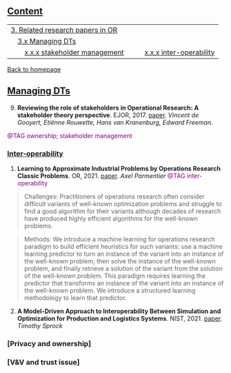 ## [Content](#content)
<table>
<tr><td colspan="2"><a href="#related-research-papers-in-or">3. Related research papers in OR</a></td></tr>
<tr><td colspan="2">&emsp;<a href="#managing-dts">3.x Managing DTs</a></td></tr>
<tr>
	<td>&emsp;&emsp;<a href=#stakeholder-management>x.x.x stakeholder management</a></td>
	<td>&emsp;&emsp;<a href=#inter-operability>x.x.x inter-operability</a></td>
</tr>
</table>

[Back to homepage](../papers4dtor.md)

## [Managing DTs](#content)

9. **Reviewing the role of stakeholders in Operational Research: A stakeholder theory perspective**. EJOR, 2017. [paper](http://dx.doi.org/10.1016/j.ejor.2017.03.079). *Vincent de Gooyert, Etiënne Rouwette, Hans van Kranenburg, Edward Freeman*.

<font color=purple>@TAG ownership; stakeholder management</font>

### [Inter-operability](#content)

1. **Learning to Approximate Industrial Problems by Operations Research Classic Problems**. OR, 2021. [paper](https://doi.org/10.1287/opre.2020.2094). *Axel Parmentier* <font color=purple>@TAG inter-operability</font>

> Challenges: Practitioners of operations research often consider difficult variants of well-known optimization problems and struggle to find a good algorithm for their variants although decades of research have produced highly efficient algorithms for the well-known problems. 

> Methods: We introduce a machine learning for operations research paradigm to build efficient heuristics for such variants: use a machine learning predictor to turn an instance of the variant into an instance of the well-known problem, then solve the instance of the well-known problem, and finally retrieve a solution of the variant from the solution of the well-known problem. This paradigm requires learning the predictor that transforms an instance of the variant into an instance of the well-known problem. We introduce a structured learning methodology to learn that predictor.

2. **A Model-Driven Approach to Interoperability Between Simulation and Optimization for Production and Logistics Systems**. NIST, 2021. [paper](https://doi.org/10.6028/NIST.IR.8326). *Timothy Sprock*

### [Privacy and ownership]

### [V&V and trust issue]